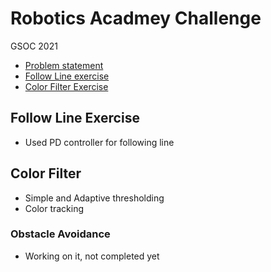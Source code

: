 # Robotics Acadmey Challenge
GSOC 2021

* [Problem statement](https://jderobot.github.io/RoboticsAcademy/exercises/)
* [Follow Line exercise](https://youtu.be/DVvvCSaPOWs)
* [Color Filter Exercise](https://youtu.be/ywXBHeZC5QA)

## Follow Line Exercise
- Used PD controller for following line

## Color Filter
- Simple and Adaptive thresholding
- Color tracking

### Obstacle Avoidance
- Working on it, not completed yet


